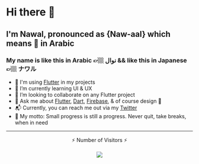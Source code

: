 # Hi there 👋

## I'm Nawal, pronounced as {Naw-aal} which means 🎁 in Arabic
### My name is like this in Arabic 👉🏼 نوال && like this in Japanese 👉🏼 ナワル 

- 🌳 I'm using [Flutter](http://flutter.dev/) in my projects
- 🌱 I’m currently learning UI & UX
- 👯 I’m looking to collaborate on any Flutter project
- 💬 Ask me about [Flutter](http://flutter.dev/), [Dart](https://dart.dev/), [Firebase](http://firebase.google.com/), & of course design 🎨 
- 📬 Currently, you can reach me out via my [Twitter](https://twitter.com/__nawalhmw)
- 🦄 My motto: Small progress is still a progress. Never quit, take breaks, when in need


---
<p align="center">
  ⚡ Number of Visitors ⚡<br>
  <br><img src="https://profile-counter.glitch.me/nawalhmw/count.svg" />
</p>
